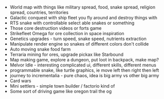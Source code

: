 - World map with things like military spread, food, snake spread, religion spread, countries, territories
- Galactic conquest with ship fleet you fly around and destroy things with
- RTS snake with controllable select able snakes or something
- Those core destruction videos or forts game
- Strikefleet Omega for ore collection in space inspiration
- Genetics upgrades - turn speed, snake speed, nutrients extraction
- Manipulate render engine so snakes of different colors don't collide
- Auto moving snake food farm
- Terraria mining for ores, upgrade pickax like Starbound
- Map making game, explore a dungeon, put loot in backpack, make map? 
- Melvor Idle - interesting complicated ui, different skills, different menus
- programmable snake, like turtle graphics, ie move left then right then left
- journey to incrementalia - pure chaos, idea is big army vs other big army
- Card wars
- Mini settlers - simple town builder / factorio kind of
- Some sort of driving game like oregon trail the og